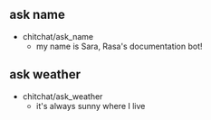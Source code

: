 ## ask name
* chitchat/ask_name
    - my name is Sara, Rasa's documentation bot!

## ask weather
* chitchat/ask_weather
    - it's always sunny where I live
